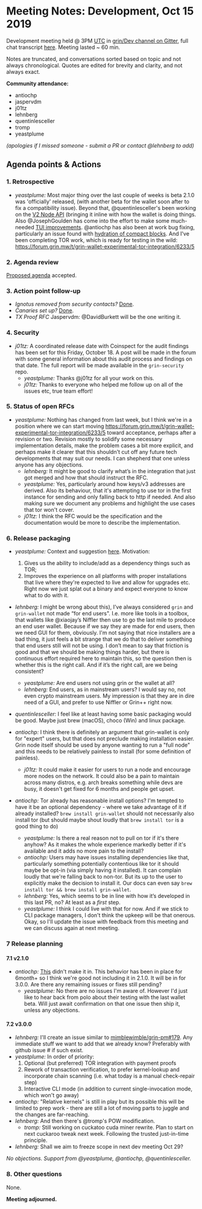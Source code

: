# Meeting Notes: Development, Oct 15 2019

Development meeting held @ 3PM [UTC](http://www.timebie.com/std/utc.php) in [grin/Dev channel on Gitter](https://gitter.im/grin_community/dev), full chat transcript [here](https://gitter.im/grin_community/dev?at=5da5df5289acff6ff5fe2046). Meeting lasted ~ 60 min.

Notes are truncated, and conversations sorted based on topic and not always chronological. Quotes are edited for brevity and clarity, and not always exact.

**Community attendance:**
- antiochp
- jaspervdm
- j01tz
- lehnberg
- quentinlesceller
- tromp
- yeastplume


_(apologies if I missed someone - submit a PR or contact @lehnberg to add)_

## Agenda points & Actions

### 1. Retrospective

* _yeastplume:_  Most major thing over the last couple of weeks is beta 2.1.0 was 'officially' released, (with another beta for the wallet soon after to fix a compatibility issue). Beyond that, @quentinlesceller's been working on the [V2 Node API](https://github.com/mimblewimble/grin-rfcs/pull/28) (bringing it inline with how the wallet is doing things. Also @JosephGoulden has come into the effort to make some much-needed [TUI improvements](https://github.com/mimblewimble/grin/pull/3064). @antiochp has also been at work bug fixing, particularly an issue found with [hydration of compact blocks](https://github.com/mimblewimble/grin/pull/3089). And I've been completing TOR work, which is ready for testing in the wild: https://forum.grin.mw/t/grin-wallet-experimental-tor-integration/6233/5

### 2. Agenda review

[Proposed agenda](https://github.com/mimblewimble/grin-pm/issues/198) accepted.

### 3. Action point follow-up

* _Ignotus removed from security contacts?_ [Done](https://github.com/mimblewimble/grin/pull/3009).
* _Canaries set up?_ [Done](https://github.com/mimblewimble/grin-security/pull/1).
* _TX Proof RFC_ Jaspervdm:  @DavidBurkett will be the one writing it.

### 4. Security

* _j01tz:_  A coordinated release date with Coinspect for the audit findings has been set for this Friday, October 18. A post will be made in the forum with some general information about this audit process and findings on that date. The full report will be made available in the `grin-security` repo.
    * _yeastplume:_ Thanks @j01tz for all your work on this.
    * _j01tz:_ Thanks to everyone who helped me follow up on all of the issues etc, true team effort!

### 5. Status of open RFCs

* _yeastplume:_ Nothing has changed from last week, but I think we're in a position where we can start moving https://forum.grin.mw/t/grin-wallet-experimental-tor-integration/6233/5 toward acceptance, perhaps after a revision or two. Revision mostly to solidify some necessary implementation details, make the problem cases a bit more explicit, and perhaps make it clearer that this shouldn't cut off any future tech developments that may suit our needs. I can shepherd that one unless anyone has any objections.
   * _lehnberg:_ It might be good to clarify what’s in the integration that just got merged and how that should instruct the RFC.
   * _yeastplume:_ Yes, particularly around how keys/v3 addresses are derived. Also its behaviour, that it's attempting to use tor in the first instance for sending and only falling back to http if needed. And also making sure we document any problems and highlight the use cases that tor won't cover.
   * _j01tz:_ I think the RFC would be the specification and the documentation would be more to describe the implementation.

### 6. Release packaging

* _yeastplume:_ Context and suggestion [here](https://github.com/mimblewimble/grin/issues/3093). Motivation:
   1. Gives us the ability to include/add as a dependency things such as TOR;
   2. Improves the experience on all platforms with proper installations that live where they're expected to live and allow for upgrades etc. Right now we just splat out a binary and expect everyone to know what to do with it.

* _lehnberg:_ I might be wrong about this), I’ve always considered `grin` and `grin-wallet` not made “for end users". I.e. more like tools in a toolbox, that wallets like @xiaojay’s Niffler then use to go the last mile to produce an end user wallet. Because if we say they are made for end users, then we need GUI for them, obviously. I'm not saying that nice installers are a bad thing, it just feels a bit strange that we do that to deliver something that end users still will not be using. I don’t mean to say that friction is good and that we should be making things harder, but there is continuous effort required here to maintain this, so the question then is whether this is the right call. And if it’s the right call, are we being consistent?
   * _yeastplume:_ Are end users not using grin or the wallet at all?
   * _lehnberg:_ End users, as in mainstream users? I would say no, not even crypto mainstream users. My impression is that they are in dire need of a GUI, and prefer to use Niffler or Grin++ right now.
* _quentinlesceller:_ I feel like at least having some basic packaging would be good. Maybe just brew (macOS), choco (Win) and linux package.
* _antiochp:_ I think there is definitely an argument that grin-wallet is only for "expert" users, but that does not preclude making installation easier. Grin node itself should be used by anyone wanting to run a "full node" and this needs to be relatively painless to install (for some definition of painless).
   * _j01tz:_ It could make it easier for users to run a node and encourage more nodes on the network. It could also be a pain to maintain across many distros, e.g. arch breaks something while devs are busy, it doesn't get fixed for 6 months and people get upset.
* _antiochp:_ Tor already has reasonable install options? I'm tempted to have it be an optional dependency - where we take advantage of it if already installed? `brew install grin-wallet` should not necessarily also install tor (but should maybe shout loudly that `brew install tor` is a good thing to do)
   * _yeastplume:_ Is there a real reason not to pull on tor if it's there anyhow? As it makes the whole experience markedly better if it's available and it adds no more pain to the install?
   * _antiochp:_ Users may have issues installing dependencies like that, particularly something potentially contentious like tor it should maybe be opt-in (via simply having it installed). It can complain loudly that we're falling back to non-tor. But its up to the user to explicitly make the decision to install it. Our docs can even say `brew install tor && brew install grin-wallet`.
   * _lehnberg:_ Yes, which seems to be in line with how it’s developed in this last PR, no? At least as a _first_ step.
   * _yeastplume:_ I think I could live with that for now. And if we stick to CLI package managers, I don't think the upkeep will be that onerous. Okay, so I'll update the issue with feedback from this meeting and we can discuss again at next meeting.

### 7 Release planning

#### 7.1 v2.1.0

* _antiochp:_  [This](https://github.com/mimblewimble/grin/pull/3089) didn't make it in. This behavior has been in place for 6month+ so I think we're good not including it in 2.1.0. It will be in for 3.0.0. Are there any remaining issues or fixes still pending?
   * _yeastplume:_ No there are no issues I'm aware of. However I'd just like to hear back from polo about their testing with the last wallet beta. Will just await confirmation on that one issue then ship it, unless any objections.

#### 7.2 v3.0.0

* _lehnberg:_ I'll create an issue similar to [mimblewimble/grin-pm#179](https://github.com/mimblewimble/grin-pm/issues/179?). Any immediate stuff we want to add that we already know? Preferably with github issue # if such exist.
* _yeastplume:_ In order of priority:
   1. Optional (but preferred) TOR integration with payment proofs
   1. Rework of transaction verification, to prefer kernel-lookup and incorporate chain scanning (i.e. what today is a manual check-repair step)
   1. Interactive CLI mode (in addition to current single-invocation mode, which won't go away)
* _antiochp:_ "Relative kernels" is still in play but its possible this will be limited to prep work - there are still a lot of moving parts to juggle and the changes are far-reaching.
* _lehnberg:_ And then there's @tromp's POW modification.
   * _tromp:_ Still working on cuckatoo cuda miner rewrite. Plan to start on next cuckaroo tweak next week. Following the trusted just-in-time principle.
* _lehnberg:_ Shall we aim to freeze scope in next dev meeting Oct 29?

_No objections. Support from @yeastplume, @antiochp, @quentinlesceller._


### 8. Other questions 

None.

**Meeting adjourned.**
